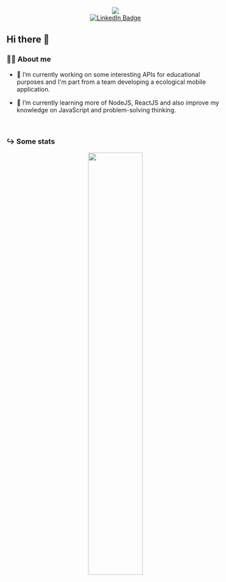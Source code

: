 <div id="header-gif" align="center">
  <img src="https://media.giphy.com/media/Qo2dupDib32rkTY4hX/giphy.gif" width:"100"/>
</div>

<div id="badges" align="center">
  <a href="https://www.linkedin.com/in/rostislav-stoyanov-sofia/">
    <img src="https://img.shields.io/badge/LinkedIn-blue?style=for-the-badge&logo=linkedin&logoColor=white" alt="LinkedIn Badge"/>
  </a>
</div>

## Hi there 👋
### :technologist: About me


- 🔭 I’m currently working on some interesting APIs for educational purposes and I'm part from a team developing a ecological mobile application.

- 🌱 I’m currently learning more of NodeJS, ReactJS and also improve my knowledge on JavaScript and problem-solving thinking.

<br>

### :arrow_right_hook: Some stats
<div id="statistics" align="center">
  <!-- <a href="https://github.com/anuraghazra/github-readme-stats"><img width=50% src="https://github-readme-stats.vercel.app/api?username=rstoyanovv&show_icons=true&theme=tokyonigth"></a> -->
  <a href="https://github.com/drknzz"><img width="50%" src="https://github-readme-stats.vercel.app/api/top-langs/?username=rstoyanovv&layout=compact&theme=tokyonight"></a>
</div>

<!--
**rstoyanovv/rstoyanovv** is a ✨ _special_ ✨ repository because its `README.md` (this file) appears on your GitHub profile.

Here are some ideas to get you started:

- 👯 I’m looking to collaborate on ...

- 🤔 I’m looking for help with ...
- 💬 Ask me about ...
- 📫 How to reach me: ...
- 😄 Pronouns: ...
- ⚡ Fun fact: ...
-->
